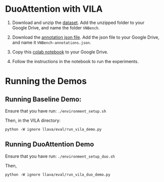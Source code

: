 # DuoAttention with VILA

1. Download and unzip the [dataset](https://drive.google.com/file/d/1KOUzy07viQzpmpcBqydUA043VQZ4nmRv/view). Add the unzipped folder to your Google Drive, and name the folder `VNBench`.

2. Download the [annotation json file](https://huggingface.co/datasets/videoniah/VNBench/tree/main). Add the json file to your Google Drive, and name it `VNBench-annotations.json`.

3. Copy this [colab notebook](https://colab.research.google.com/drive/1SCX6QiHwsIvnYsdxnRqF6EkLS7qAmVRf?usp=sharing) to your Google Drive.

4. Follow the instructions in the notebook to run the experiments.

# Running the Demos


## Running Baseline Demo:

Ensure that you have run: `./environment_setup.sh`

Then, in the VILA directory:
```
python -W ignore llava/eval/run_vila_demo.py
```

## Running DuoAttention Demo

Ensure that you have run: `./environment_setup_duo.sh`

Then,
```
python -W ignore llava/eval/run_vila_duo_demo.py
```